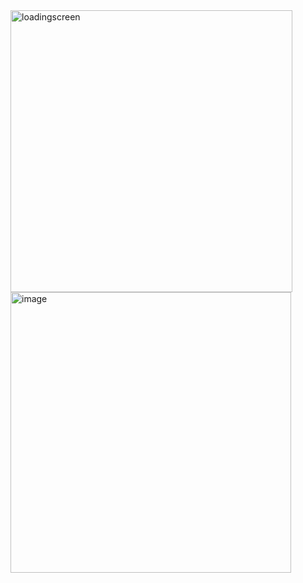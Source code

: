 
<img width="451" alt="loadingscreen" src="https://github.com/user-attachments/assets/e51e4f70-c306-40b0-98c0-a2be42de1d04">
<img width="449" alt="image" src="https://github.com/user-attachments/assets/4fcc1fbd-9922-4264-bfac-102a074aa413">
